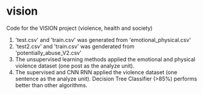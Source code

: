 # vision
Code for the VISION project (violence, health and society)

1. 'test.csv' and 'train.csv' was generated from 'emotional_physical.csv'
2. 'test2.csv' and 'train.csv' was genderated from 'potentially_abuse_V2.csv'
3. The unsupervised learning methods applied the emotional and physical violence dataset (one post as the analyze unit).
4. The supervised and CNN RNN applied the violence dataset (one sentence as the analyze unit).
   Decision Tree Classifier (>85%) performs better than other algorithms. 

    

